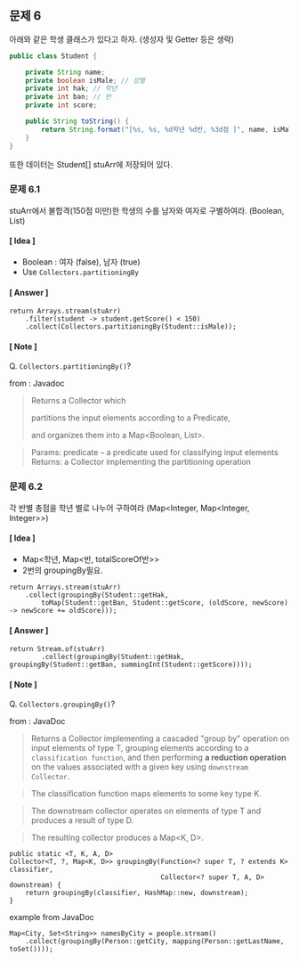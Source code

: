 ## 문제 6
아래와 같은 학생 클래스가 있다고 하자.
(생성자 및 Getter 등은 생략)

```java
public class Student {

    private String name;
    private boolean isMale; // 성별
    private int hak; // 학년
    private int ban; // 반
    private int score;

    public String toString() {
        return String.format("[%s, %s, %d학년 %d반, %3d점 ]", name, isMale ? "남" : "여", hak, ban, score);
    }
}
```


또한 데이터는 Student[] stuArr에 저장되어 있다.

### 문제 6.1

stuArr에서 불합격(150점 미만)한 학생의 수를 남자와 여자로 구별하여라.
(Boolean, List<Student>)

#### [ Idea ]

- Boolean : 여자 (false), 남자 (true)
- Use `Collectors.partitioningBy`

#### [ Answer ]

```
return Arrays.stream(stuArr)
    .filter(student -> student.getScore() < 150)
    .collect(Collectors.partitioningBy(Student::isMale));
```

#### [ Note ]

Q. `Collectors.partitioningBy()`?


from : Javadoc

> Returns a Collector which 
> 
> partitions the input elements according to a Predicate, 
> 
> and organizes them into a Map<Boolean, List<T>>. 
 
> Params: predicate – a predicate used for classifying input elements
> Returns: a Collector implementing the partitioning operation 

### 문제 6.2
각 반별 총점을 학년 별로 나누어 구하여라
(Map<Integer, Map<Integer, Integer>>)

#### [ Idea ]

- Map<학년, Map<반, totalScoreOf반>>
- 2번의 groupingBy필요.

```
return Arrays.stream(stuArr)
    .collect(groupingBy(Student::getHak,
        toMap(Student::getBan, Student::getScore, (oldScore, newScore) -> newScore += oldScore)));
```

#### [ Answer ]
```
return Stream.of(stuArr)
        .collect(groupingBy(Student::getHak, groupingBy(Student::getBan, summingInt(Student::getScore))));
```

#### [ Note ]
Q. `Collectors.groupingBy()`?

from : JavaDoc

> Returns a Collector implementing a cascaded "group by" operation on input elements of type T,
> grouping elements according to a `classification function`,
> and then performing **a reduction operation** on the values associated with a given key using `downstream Collector`.

> The classification function maps elements to some key type K.

> The downstream collector operates on elements of type T and produces a result of type D.

> The resulting collector produces a Map<K, D>.

```
public static <T, K, A, D>
Collector<T, ?, Map<K, D>> groupingBy(Function<? super T, ? extends K> classifier,
                                      Collector<? super T, A, D> downstream) {
    return groupingBy(classifier, HashMap::new, downstream);
}
```


example from JavaDoc
```
Map<City, Set<String>> namesByCity = people.stream()
    .collect(groupingBy(Person::getCity, mapping(Person::getLastName, toSet())));
```


<br>